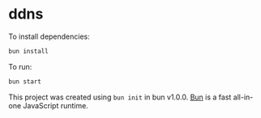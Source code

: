 # ddns

To install dependencies:

```bash
bun install
```

To run:

```bash
bun start
```

This project was created using `bun init` in bun v1.0.0. [Bun](https://bun.sh) is a fast all-in-one JavaScript runtime.
